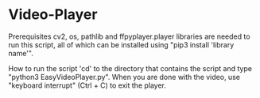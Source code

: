 # Video-Player
Prerequisites
cv2, os, pathlib and ffpyplayer.player libraries are needed to run this script, all of which can be installed using "pip3 install 'library name'".

How to run the script
'cd' to the directory that contains the script and type "python3 EasyVideoPlayer.py". When you are done with the video, use "keyboard interrupt" (Ctrl + C) to exit the player.